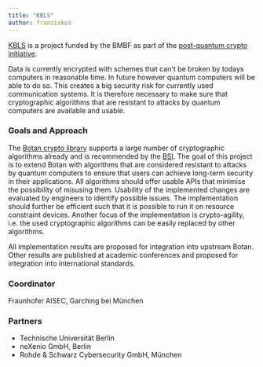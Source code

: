 ```yaml
---
title: "KBLS"
author: franziskus
---
```


[KBLS](https://www.forschung-it-sicherheit-kommunikationssysteme.de/projekte/kbls) is a project funded by the BMBF as part of the [post-quantum crypto initiative](https://www.forschung-it-sicherheit-kommunikationssysteme.de/foerderung/bekanntmachungen/pqk).

Data is currently encrypted with schemes that can't be broken by todays computers in reasonable time. In future however quantum computers will be able to do so. This creates a big security risk for currently used communication systems. It is therefore necessary to make sure that cryptographic algorithms that are resistant to attacks by quantum computers are available and usable.

### Goals and Approach

The [Botan crypto library](https://botan.randombit.net/) supports a large number of cryptographic algorithms already and is recommended by the [BSI](https://www.bsi.bund.de/EN/TheBSI/thebsi_node.html). The goal of this project is to extend Botan with algorithms that are considered resistant to attacks by quantum computers to ensure that users can achieve long-term security in their applications. All algorithms should offer usable APIs that minimise the possibility of misusing them. Usability of the implemented changes are evaluated by engineers to identify possible issues. The implementation should further be efficient such that it is possible to run it on resource constraint devices. Another focus of the implementation is crypto-agility, i.e. the used cryptographic algorithms can be easily replaced by other algorithms.

All implementation results are proposed for integration into upstream Botan. Other results are published at academic conferences and proposed for integration into international standards.

### Coordinator
Fraunhofer AISEC, Garching bei München 

### Partners
* Technische Universität Berlin
* neXenio GmbH, Berlin
* Rohde & Schwarz Cybersecurity GmbH, München


